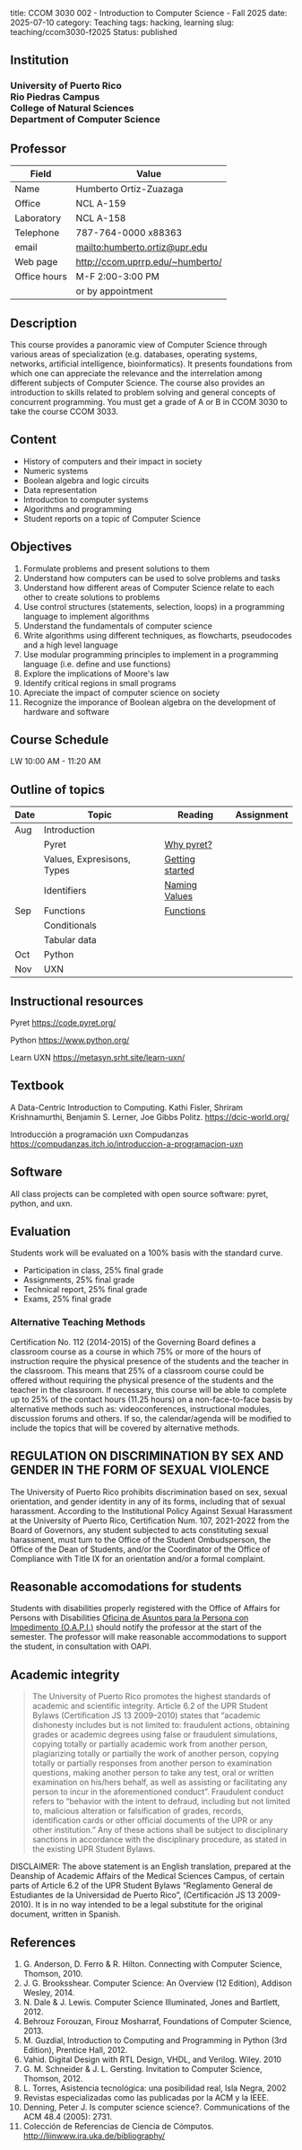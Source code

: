 title: CCOM 3030 002 - Introduction to Computer Science - Fall 2025
date: 2025-07-10
category: Teaching
tags: hacking, learning
slug: teaching/ccom3030-f2025
Status: published

## Institution

<h3>
University of Puerto Rico <br/>
Rio Piedras Campus<br/>
College of Natural Sciences<br/>
Department of Computer Science
</h3>

## Professor

| Field        | Value                              |
|--------------|------------------------------------|
| Name         | Humberto Ortiz-Zuazaga             |
| Office       | NCL A-159                          |
| Laboratory   | NCL A-158                          |
| Telephone    | 787-764-0000 x88363                |
| email        | <mailto:humberto.ortiz@upr.edu>    |
| Web page     | <http://ccom.uprrp.edu/~humberto/> |
| Office hours | M-F 2:00-3:00 PM     |
|              | or by appointment                  |

## Description

This course provides a panoramic view of Computer Science through
various areas of specialization (e.g. databases, operating systems,
networks, artificial intelligence, bioinformatics). It presents
foundations from which one can appreciate the relevance and the
interrelation among different subjects of Computer Science. The course
also provides an introduction to skills related to problem solving and
general concepts of concurrent programming. You must get a
grade of A or B in CCOM 3030 to take the course CCOM 3033.

## Content

 - History of computers and their impact in society
 - Numeric systems
 - Boolean algebra and logic circuits
 - Data representation
 - Introduction to computer systems
 - Algorithms and programming
 - Student reports on a topic of Computer Science

## Objectives

 1. Formulate problems and present solutions to them
 1. Understand how computers can be used to solve problems and tasks
 1. Understand how different areas of Computer Science relate to each other to create solutions to problems
 1. Use control structures (statements, selection, loops) in a programming language to implement algorithms
 1. Understand the fundamentals of computer science
 1. Write algorithms using different techniques, as flowcharts, pseudocodes and a high level language
 1. Use modular programming principles to implement in a programming language (i.e. define and use functions)
 1. Explore the implications of Moore's law
 1. Identify critical regions in small programs
 1. Apreciate the impact of computer science on society
 1. Recognize the imporance of Boolean algebra on the development of hardware and software

## Course Schedule

LW 10:00 AM - 11:20 AM

## Outline of topics

| Date | Topic                      | Reading                                                                                                               | Assignment |
|------|----------------------------|-----------------------------------------------------------------------------------------------------------------------|------------|
| Aug  | Introduction               |                                                                                                                       |            |
|      | Pyret                      | [Why pyret?](https://dcic-world.org/2025-02-09/booklet_intro.html#%28part._.Our_.Programming_.Language_.Choice%29)    |            |
|      | Values, Expresisons, Types | [Getting started](https://dcic-world.org/2025-02-09/getting-started.html)                                             |            |
|      | Identifiers                | [Naming Values](https://dcic-world.org/2025-02-09/booklet_intro.html#%28part._.Our_.Programming_.Language_.Choice%29) |            |
| Sep  | Functions                  | [Functions](https://dcic-world.org/2025-02-09/From_Repeated_Expressions_to_Functions.html)                            |            |
|      | Conditionals               |                                                                                                                       |            |
|      | Tabular data               |                                                                                                                       |            |
| Oct  | Python                     |                                                                                                                       |            |
| Nov  | UXN                        |                                                                                                                       |            |

## Instructional resources

Pyret
<https://code.pyret.org/>

Python
<https://www.python.org/>

Learn UXN
<https://metasyn.srht.site/learn-uxn/>

## Textbook

A Data-Centric Introduction to Computing.
Kathi Fisler,
Shriram Krishnamurthi,
Benjamin S. Lerner,
Joe Gibbs Politz.
<https://dcic-world.org/>

Introducción a programación uxn
Compudanzas
<https://compudanzas.itch.io/introduccion-a-programacion-uxn>

## Software

All class projects can be completed with open source software: pyret,
python, and uxn.

## Evaluation

Students work will be evaluated on a 100% basis with the standard curve.

 - Participation in class, 25% final grade
 - Assignments, 25% final grade
 - Technical report, 25% final grade
 - Exams, 25% final grade

### Alternative Teaching Methods

Certification No. 112 (2014-2015) of the Governing Board defines a
classroom course as a course in which 75% or more of the hours of
instruction require the physical presence of the students and the
teacher in the classroom.  This means that 25% of a classroom course
could be offered without requiring the physical presence of the
students and the teacher in the classroom.  If necessary, this course
will be able to complete up to 25% of the contact hours (11.25 hours)
on a non-face-to-face basis by alternative methods such as:
videoconferences, instructional modules, discussion forums and
others. If so, the calendar/agenda will be modified to include the
topics that will be covered by alternative methods.

## REGULATION ON DISCRIMINATION BY SEX AND GENDER IN THE FORM OF SEXUAL VIOLENCE

The University of Puerto Rico prohibits discrimination based on sex, sexual
orientation, and gender identity in any of its forms, including that of sexual
harassment. According to the Institutional Policy Against Sexual Harassment at
the University of Puerto Rico, Certification Num. 107, 2021-2022 from the Board
of Governors, any student subjected to acts constituting sexual harassment, must
tum to the Office of the Student Ombudsperson, the Office of the Dean of
Students, and/or the Coordinator of the Office of Compliance with Title IX for
an orientation and/or a formal complaint.

## Reasonable accomodations for students

Students with disabilities properly registered with the Office of
Affairs for Persons with Disabilities
<a href="http://estudiantes.uprrp.edu/impedimentos/impedimentos.php">Oficina de Asuntos para la Persona con Impedimento (O.A.P.I.)</a> should notify the professor at the
start of the semester. The professor will make reasonable
accommodations to support the student, in consultation with OAPI.

## Academic integrity

> The University of Puerto Rico promotes the highest standards of
> academic and scientific integrity. Article 6.2 of the UPR Student
> Bylaws (Certification JS 13 2009–2010) states that “academic
> dishonesty includes but is not limited to: fraudulent actions,
> obtaining grades or academic degrees using false or fraudulent
> simulations, copying totally or partially academic work from another
> person, plagiarizing totally or partially the work of another
> person, copying totally or partially responses from another person
> to examination questions, making another person to take any test,
> oral or written examination on his/hers behalf, as well as assisting
> or facilitating any person to incur in the aforementioned
> conduct”. Fraudulent conduct refers to “behavior with the intent to
> defraud, including but not limited to, malicious alteration or
> falsification of grades, records, identification cards or other
> official documents of the UPR or any other institution.” Any of
> these actions shall be subject to disciplinary sanctions in
> accordance with the disciplinary procedure, as stated in the
> existing UPR Student Bylaws.

DISCLAIMER: The above statement is an English translation, prepared at
the Deanship of Academic Affairs of the Medical Sciences Campus, of
certain parts of Article 6.2 of the UPR Student Bylaws “Reglamento
General de Estudiantes de la Universidad de Puerto Rico”,
(Certificación JS 13 2009-2010). It is in no way intended to be a
legal substitute for the original document, written in Spanish.

## References

1. G. Anderson, D. Ferro & R. Hilton. Connecting with Computer Science, Thomson, 2010.
1. J. G. Brooksshear. Computer Science: An Overview (12 Edition), Addison Wesley, 2014.
1. N. Dale & J. Lewis. Computer Science Illuminated, Jones and Bartlett, 2012.
1. Behrouz Forouzan, Firouz Mosharraf, Foundations of Computer Science, 2013.
1. M. Guzdial, Introduction to Computing and Programming in Python (3rd Edition), Prentice Hall, 2012.
1. Vahid. Digital Design with RTL Design, VHDL, and Verilog. Wiley. 2010
1. G. M. Schneider & J. L. Gersting. Invitation to Computer Science, Thomson, 2012.
1. L. Torres, Asistencia tecnológica: una posibilidad real, Isla Negra, 2002
1. Revistas especializadas como las publicadas por la ACM y la IEEE.
1. Denning, Peter J. Is computer science science?. Communications of the ACM 48.4 (2005): 27­31.
1. Colección de Referencias de Ciencia de Cómputos. <http://liinwww.ira.uka.de/bibliography/>
